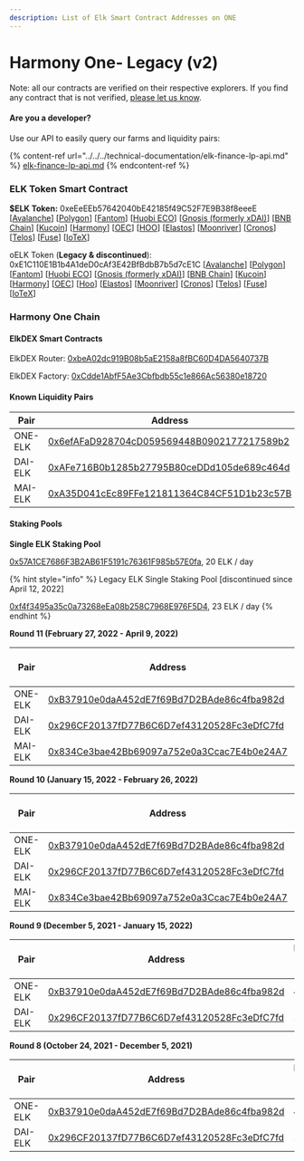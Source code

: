 ```yaml
---
description: List of Elk Smart Contract Addresses on ONE
---
```


# Harmony One- Legacy (v2)

Note: all our contracts are verified on their respective explorers. If you find any contract that is not verified, [please let us know](mailto:hello@elk.finance).

#### Are you a developer?

Use our API to easily query our farms and liquidity pairs:

{% content-ref url="../../../technical-documentation/elk-finance-lp-api.md" %}
[elk-finance-lp-api.md](../../../technical-documentation/elk-finance-lp-api.md)
{% endcontent-ref %}

### ELK Token Smart Contract

**$ELK Token:** 0xeEeEEb57642040bE42185f49C52F7E9B38f8eeeE \[[Avalanche](https://snowscan.xyz/token/0xeeeeeb57642040be42185f49c52f7e9b38f8eeee)] \[[Polygon](https://polygonscan.com/token/0xeEeEEb57642040bE42185f49C52F7E9B38f8eeeE)] \[[Fantom](https://ftmscan.com/token/0xeEeEEb57642040bE42185f49C52F7E9B38f8eeeE)] \[[Huobi ECO](https://hecoinfo.com/token/0xeEeEEb57642040bE42185f49C52F7E9B38f8eeeE)] \[[Gnosis (formerly xDAI)](https://blockscout.com/xdai/mainnet/token/0xeEeEEb57642040bE42185f49C52F7E9B38f8eeeE/token-transfers)] \[[BNB Chain](https://bscscan.com/token/0xeEeEEb57642040bE42185f49C52F7E9B38f8eeeE)] \[[Kucoin](https://explorer.kcc.io/en/token/0xeeeeeb57642040be42185f49c52f7e9b38f8eeee)] \[[Harmony](https://explorer.harmony.one/address/0xeEeEEb57642040bE42185f49C52F7E9B38f8eeeE)] \[[OEC](https://www.oklink.com/en/okc/address/0xeeeeeb57642040be42185f49c52f7e9b38f8eeee)] \[[HOO](https://hooscan.com/token/0xeEeEEb57642040bE42185f49C52F7E9B38f8eeeE)] \[[Elastos](https://esc.elastos.io/token/0xeEeEEb57642040bE42185f49C52F7E9B38f8eeeE/token-transfers)] \[[Moonriver](https://blockscout.moonriver.moonbeam.network/token/0xeEeEEb57642040bE42185f49C52F7E9B38f8eeeE/token-transfers)] \[[Cronos](https://cronos.org/explorer/token/0xeEeEEb57642040bE42185f49C52F7E9B38f8eeeE/token-transfers)] \[[Telos](https://www.teloscan.io/address/0xeeeeeb57642040be42185f49c52f7e9b38f8eeee)] \[[Fuse](https://explorer.fuse.io/token/0xeEeEEb57642040bE42185f49C52F7E9B38f8eeeE/token-transfers)] \[[IoTeX](https://iotexscout.io/address/0xeEeEEb57642040bE42185f49C52F7E9B38f8eeeE)]



oELK Token (**Legacy & discontinued**): 0xE1C110E1B1b4A1deD0cAf3E42BfBdbB7b5d7cE1C \[[Avalanche](https://cchain.explorer.avax.network/address/0xE1C110E1B1b4A1deD0cAf3E42BfBdbB7b5d7cE1C)] \[[Polygon](https://polygonscan.com/address/0xE1C110E1B1b4A1deD0cAf3E42BfBdbB7b5d7cE1C)] \[[Fantom](https://ftmscan.com/address/0xE1C110E1B1b4A1deD0cAf3E42BfBdbB7b5d7cE1C)] \[[Huobi ECO](https://hecoinfo.com/address/0xE1C110E1B1b4A1deD0cAf3E42BfBdbB7b5d7cE1C)] \[[Gnosis (formerly xDAI)](https://blockscout.com/xdai/mainnet/address/0xE1C110E1B1b4A1deD0cAf3E42BfBdbB7b5d7cE1C)] \[[BNB Chain](https://bscscan.com/address/0xE1C110E1B1b4A1deD0cAf3E42BfBdbB7b5d7cE1C)] \[[Kucoin](https://explorer.kcc.io/address/0xE1C110E1B1b4A1deD0cAf3E42BfBdbB7b5d7cE1C)] \[[Harmony](https://explorer.harmony.one/address/0xE1C110E1B1b4A1deD0cAf3E42BfBdbB7b5d7cE1C)] \[[OEC](https://www.oklink.com/okexchain/address/0xE1C110E1B1b4A1deD0cAf3E42BfBdbB7b5d7cE1C)] \[[Hoo](https://hooscan.com/address/0xE1C110E1B1b4A1deD0cAf3E42BfBdbB7b5d7cE1C)] \[[Elastos](https://esc.elastos.io/address/0xE1C110E1B1b4A1deD0cAf3E42BfBdbB7b5d7cE1C)] \[[Moonriver](https://blockscout.moonriver.moonbeam.network/address/0xE1C110E1B1b4A1deD0cAf3E42BfBdbB7b5d7cE1C)] \[[Cronos](https://cronos.crypto.org/explorer/address/0xE1C110E1B1b4A1deD0cAf3E42BfBdbB7b5d7cE1C/transactions)] \[[Telos](https://www.teloscan.io/evm/address/0xE1C110E1B1b4A1deD0cAf3E42BfBdbB7b5d7cE1C)] \[[Fuse](https://explorer.fuse.io/address/0xE1C110E1B1b4A1deD0cAf3E42BfBdbB7b5d7cE1C/transactions)] \[[IoTeX](https://iotexscout.io/address/0xe1cE1c0fa22EC693bAca6F5076bcdC4D0183DE1C)]



### Harmony One Chain

#### ElkDEX Smart Contracts

ElkDEX Router: [0xbeA02dc919B08b5aE2158a8fBC60D4DA5640737B](https://explorer.harmony.one/address/0xbeA02dc919B08b5aE2158a8fBC60D4DA5640737B)

ElkDEX Factory: [0xCdde1AbfF5Ae3Cbfbdb55c1e866Ac56380e18720](https://explorer.harmony.one/address/0xCdde1AbfF5Ae3Cbfbdb55c1e866Ac56380e18720)

#### Known Liquidity Pairs

| Pair    | Address                                                                                                                       |
| ------- | ----------------------------------------------------------------------------------------------------------------------------- |
| ONE-ELK | [0x6efAFaD928704cD059569448B0902177217589b2](https://explorer.harmony.one/address/0x6efAFaD928704cD059569448B0902177217589b2) |
| DAI-ELK | [0xAFe716B0b1285b27795B80ceDDd105de689c464d](https://explorer.harmony.one/address/0xAFe716B0b1285b27795B80ceDDd105de689c464d) |
| MAI-ELK | [0xA35D041cEc89FFe121811364C84CF51D1b23c57B](https://explorer.harmony.one/address/0xa35d041cec89ffe121811364c84cf51d1b23c57b) |

#### Staking Pools

**Single ELK Staking Pool**

[0x57A1CE7686F3B2AB61F5191c76361F985b57E0fa](https://explorer.harmony.one/address/0x57A1CE7686F3B2AB61F5191c76361F985b57E0fa), 20 ELK / day

{% hint style="info" %}
Legacy ELK Single Staking Pool \[discontinued since April 12, 2022]

[0xf4f3495a35c0a73268eEa08b258C7968E976F5D4](https://explorer.harmony.one/address/0xf4f3495a35c0a73268eEa08b258C7968E976F5D4), 23 ELK / day
{% endhint %}

**Round 11 (February 27, 2022 - April 9, 2022)**

| Pair    | Address                                                                                                                       | ELK / day |
| ------- | ----------------------------------------------------------------------------------------------------------------------------- | --------- |
| ONE-ELK | [0xB37910e0daA452dE7f69Bd7D2BAde86c4fba982d](https://explorer.harmony.one/address/0xB37910e0daA452dE7f69Bd7D2BAde86c4fba982d) | 300       |
| DAI-ELK | [0x296CF20137fD77B6C6D7ef43120528Fc3eDfC7fd](https://explorer.harmony.one/address/0x296CF20137fD77B6C6D7ef43120528Fc3eDfC7fd) | 50        |
| MAI-ELK | [0x834Ce3bae42Bb69097a752e0a3Ccac7E4b0e24A7](https://explorer.harmony.one/address/0x834Ce3bae42Bb69097a752e0a3Ccac7E4b0e24A7) | 25        |

**Round 10 (January 15, 2022 - February 26, 2022)**

| Pair    | Address                                                                                                                       | ELK / day |
| ------- | ----------------------------------------------------------------------------------------------------------------------------- | --------- |
| ONE-ELK | [0xB37910e0daA452dE7f69Bd7D2BAde86c4fba982d](https://explorer.harmony.one/address/0xB37910e0daA452dE7f69Bd7D2BAde86c4fba982d) | 350       |
| DAI-ELK | [0x296CF20137fD77B6C6D7ef43120528Fc3eDfC7fd](https://explorer.harmony.one/address/0x296CF20137fD77B6C6D7ef43120528Fc3eDfC7fd) | 84        |
| MAI-ELK | [0x834Ce3bae42Bb69097a752e0a3Ccac7E4b0e24A7](https://explorer.harmony.one/address/0x834Ce3bae42Bb69097a752e0a3Ccac7E4b0e24A7) | 25        |

**Round 9 (December 5, 2021 - January 15, 2022)**

| Pair    | Address                                                                                                                       | ELK / day |
| ------- | ----------------------------------------------------------------------------------------------------------------------------- | --------- |
| ONE-ELK | [0xB37910e0daA452dE7f69Bd7D2BAde86c4fba982d](https://explorer.harmony.one/address/0xB37910e0daA452dE7f69Bd7D2BAde86c4fba982d) | 400       |
| DAI-ELK | [0x296CF20137fD77B6C6D7ef43120528Fc3eDfC7fd](https://explorer.harmony.one/address/0x296CF20137fD77B6C6D7ef43120528Fc3eDfC7fd) | 100       |

**Round 8 (October 24, 2021 - December 5, 2021)**

| Pair    | Address                                                                                                                       | ELK / day |
| ------- | ----------------------------------------------------------------------------------------------------------------------------- | --------- |
| ONE-ELK | [0xB37910e0daA452dE7f69Bd7D2BAde86c4fba982d](https://explorer.harmony.one/address/0xB37910e0daA452dE7f69Bd7D2BAde86c4fba982d) | 400       |
| DAI-ELK | [0x296CF20137fD77B6C6D7ef43120528Fc3eDfC7fd](https://explorer.harmony.one/address/0x296CF20137fD77B6C6D7ef43120528Fc3eDfC7fd) | 100       |
